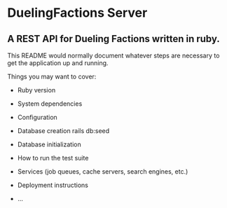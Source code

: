 # DuelingFactions Server

## A REST API for Dueling Factions written in ruby.

This README would normally document whatever steps are necessary to get the
application up and running.

Things you may want to cover:

* Ruby version

* System dependencies

* Configuration

* Database creation
	rails db:seed

* Database initialization

* How to run the test suite

* Services (job queues, cache servers, search engines, etc.)

* Deployment instructions

* ...
